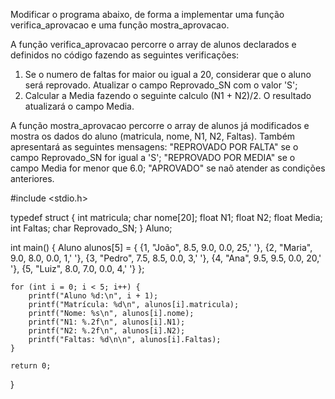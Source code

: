 Modificar o programa abaixo, de forma a implementar uma função verifica_aprovacao e uma função mostra_aprovacao.


A função verifica_aprovacao percorre o array de alunos declarados e definidos no código fazendo as seguintes verificações: 
1)  Se o numero de faltas for maior ou igual a 20, considerar que o aluno será reprovado. Atualizar o campo Reprovado_SN com o valor 'S';
2)  Calcular a Media fazendo o seguinte calculo (N1 + N2)/2. O resultado atualizará o campo Media.

A função mostra_aprovacao percorre o array de alunos já modificados e mostra os dados do aluno (matricula, nome, N1, N2, Faltas). Também apresentará as seguintes mensagens:
"REPROVADO POR FALTA" se o campo Reprovado_SN for igual a 'S';
"REPROVADO POR MEDIA" se o campo Media for menor que 6.0;
"APROVADO" se naõ atender as condições anteriores.

#include <stdio.h>

typedef struct {
    int matricula;
    char nome[20];
    float N1;
    float N2;
    float Media;
    int Faltas;
    char Reprovado_SN;
} Aluno;

int main() {
    Aluno alunos[5] = {
        {1, "João", 8.5, 9.0, 0.0, 25,' '},
        {2, "Maria", 9.0, 8.0, 0.0, 1,' '},
        {3, "Pedro", 7.5, 8.5, 0.0, 3,' '},
        {4, "Ana", 9.5, 9.5, 0.0, 20,' '},
        {5, "Luiz", 8.0, 7.0, 0.0, 4,' '}
    };

    for (int i = 0; i < 5; i++) {
        printf("Aluno %d:\n", i + 1);
        printf("Matrícula: %d\n", alunos[i].matricula);
        printf("Nome: %s\n", alunos[i].nome);
        printf("N1: %.2f\n", alunos[i].N1);
        printf("N2: %.2f\n", alunos[i].N2);
        printf("Faltas: %d\n\n", alunos[i].Faltas);
    }

    return 0;
}